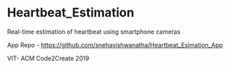 # Heartbeat_Estimation
Real-time estimation of heartbeat using smartphone cameras

App Repo - https://github.com/snehavishwanatha/Heartbeat_Esimation_App

VIT- ACM Code2Create 2019
